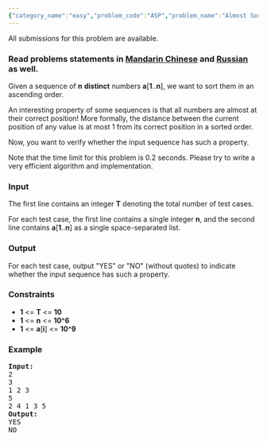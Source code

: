 ```yaml
---
{"category_name":"easy","problem_code":"ASP","problem_name":"Almost Sorted Permutation","languages_supported":{"0":"ADA","1":"ASM","2":"BASH","3":"BF","4":"C","5":"C99 strict","6":"CAML","7":"CLOJ","8":"CLPS","9":"CPP 4.3.2","10":"CPP 4.9.2","11":"CPP14","12":"CS2","13":"D","14":"ERL","15":"FORT","16":"FS","17":"GO","18":"HASK","19":"ICK","20":"ICON","21":"JAVA","22":"JS","23":"LISP clisp","24":"LISP sbcl","25":"LUA","26":"NEM","27":"NICE","28":"NODEJS","29":"PAS fpc","30":"PAS gpc","31":"PERL","32":"PERL6","33":"PHP","34":"PIKE","35":"PRLG","36":"PYPY","37":"PYTH","38":"PYTH 3.4","39":"RUBY","40":"SCALA","41":"SCM chicken","42":"SCM guile","43":"SCM qobi","44":"ST","45":"TCL","46":"TEXT","47":"WSPC"},"max_timelimit":0.2,"source_sizelimit":50000,"problem_author":"shangjingbo","problem_tester":null,"date_added":"10-10-2015","tags":{"0":"ad","1":"cook63","2":"shangjingbo","3":"simple"},"editorial_url":"http://discuss.codechef.com/problems/ASP","time":{"view_start_date":1445193000,"submit_start_date":1445193000,"visible_start_date":1445193000,"end_date":1735669800},"layout":"problem"}
---
```

<span class="solution-visible-txt">All submissions for this problem are available.</span><h3> Read problems statements in <a target="_blank" href="http://www.codechef.com/download/translated/COOK63/mandarin/ASP.pdf">Mandarin Chinese</a> and <a target="_blank" href="http://www.codechef.com/download/translated/COOK63/russian/ASP.pdf">Russian</a> as well.</h3>
<p>
Given a sequence of <b>n</b> <b>distinct</b> numbers <b>a</b>[<b>1</b>..<b>n</b>], we want to sort them in an ascending order.
</p>
<p>
An interesting property of some sequences is that all numbers are almost at their correct position! More formally, the distance between the current position of any value is at most 1 from its correct position in a sorted order.
</p>
<p>
Now, you want to verify whether the input sequence has such a property.
</p>
<p>
Note that the time limit for this problem is 0.2 seconds. Please try to write a very efficient algorithm and implementation.
</p>
<h3>Input</h3>
<p>The first line contains an integer <b>T</b> denoting the total number of test cases.</p>
<p>For each test case, the first line contains a single integer <b>n</b>, and the second line contains <b>a</b>[<b>1</b>..<b>n</b>] as a single space-separated list.</p>
<h3>Output</h3>
<p>For each test case, output "YES" or "NO" (without quotes) to indicate whether the input sequence has such a property.</p>
<h3>Constraints</h3>
<ul>
<li><b>1</b> &lt;= <b>T</b> &lt;= <b>10</b></li>
<li><b>1</b> &lt;= <b>n</b> &lt;= <b>10^6</b></li>
<li><b>1</b> &lt;= <b>a</b>[<b>i</b>] &lt;= <b>10^9</b></li>
</ul>
<h3>Example</h3>
<pre><b>Input:</b>
2
3
1 2 3
5
2 4 1 3 5
<b>Output:</b>
YES
NO
</pre>